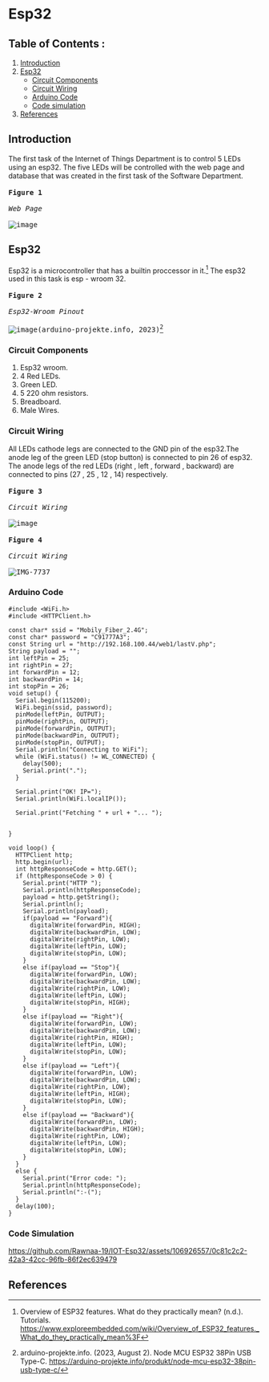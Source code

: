 # Esp32
## Table of Contents : 
1. [Introduction](#Introduction)
1. [Esp32](#Esp32)
   - [Circuit Components](#Circuit-Components)
   - [Circuit Wiring](#Circuit-Wiring)
   - [Arduino Code](#Arduino-Code)
   - [Code simulation](#Code-simulation)
1. [References](#References)
## Introduction
The first task of the Internet of Things Department is to control 5 LEDs using an esp32. The five LEDs will be controlled with the web page and database that was created in the first task of the Software Department.<br><br>
<kbd> **Figure 1** <br><br>*Web Page*<br><br> <kbd>![image](https://github.com/Rawnaa-19/IOT-Esp32/assets/106926557/221cbc67-ceef-421d-b7e5-54117d50bfe2)</kbd></kbd>
## Esp32
Esp32 is a microcontroller that has a builtin proccessor in it.[^2] The esp32 used in this task is esp - wroom 32.<br><br>
<kbd> **Figure 2** <br><br>*Esp32-Wroom Pinout*<br><br> <kbd>![image](https://github.com/Rawnaa-19/IOT-Esp32/assets/106926557/bb9bb6e7-34e4-4725-987d-e2150b5aa1e5)(arduino-projekte.info, 2023)[^1]</kbd></kbd>
### Circuit Components
1. Esp32 wroom.
2. 4 Red LEDs.
3. Green LED.
4. 5 220 ohm resistors.
5. Breadboard.
6. Male Wires.
### Circuit Wiring
All LEDs cathode legs are connected to the GND pin of the esp32.The anode leg of the green LED (stop button) is connected to pin 26 of esp32. The anode legs of the red LEDs (right , left , forward , backward) are connected to pins (27 , 25 , 12 , 14) respectively.<br><br>
<kbd> **Figure 3** <br><br>*Circuit Wiring*<br><br> <kbd>![image](https://github.com/Rawnaa-19/IOT-Esp32/assets/106926557/38d45730-16c8-4d5a-bee5-ac7ada8e9680)</kbd></kbd><br><br>
<kbd> **Figure 4** <br><br>*Circuit Wiring*<br><br> <kbd>![IMG-7737](https://github.com/Rawnaa-19/IOT-Esp32/assets/106926557/ebf4ec77-d6a7-4bd3-9ef5-ac9bc59aff77)
</kbd></kbd>

### Arduino Code
```
#include <WiFi.h>
#include <HTTPClient.h>

const char* ssid = "Mobily_Fiber_2.4G";
const char* password = "C91777A3";
const String url = "http://192.168.100.44/web1/lastV.php";
String payload = "";
int leftPin = 25;
int rightPin = 27;
int forwardPin = 12;
int backwardPin = 14;
int stopPin = 26;
void setup() {
  Serial.begin(115200);
  WiFi.begin(ssid, password);
  pinMode(leftPin, OUTPUT);
  pinMode(rightPin, OUTPUT);
  pinMode(forwardPin, OUTPUT);
  pinMode(backwardPin, OUTPUT);
  pinMode(stopPin, OUTPUT);
  Serial.println("Connecting to WiFi");
  while (WiFi.status() != WL_CONNECTED) {
    delay(500);
    Serial.print(".");
  }

  Serial.print("OK! IP=");
  Serial.println(WiFi.localIP());

  Serial.print("Fetching " + url + "... ");


}

void loop() {
  HTTPClient http;
  http.begin(url);
  int httpResponseCode = http.GET();
  if (httpResponseCode > 0) {
    Serial.print("HTTP ");
    Serial.println(httpResponseCode);
    payload = http.getString();
    Serial.println();
    Serial.println(payload);
    if(payload == "Forward"){
      digitalWrite(forwardPin, HIGH);
      digitalWrite(backwardPin, LOW);
      digitalWrite(rightPin, LOW);
      digitalWrite(leftPin, LOW);
      digitalWrite(stopPin, LOW);
    }
    else if(payload == "Stop"){
      digitalWrite(forwardPin, LOW);
      digitalWrite(backwardPin, LOW);
      digitalWrite(rightPin, LOW);
      digitalWrite(leftPin, LOW);
      digitalWrite(stopPin, HIGH);
    }
    else if(payload == "Right"){
      digitalWrite(forwardPin, LOW);
      digitalWrite(backwardPin, LOW);
      digitalWrite(rightPin, HIGH);
      digitalWrite(leftPin, LOW);
      digitalWrite(stopPin, LOW);
    }
    else if(payload == "Left"){
      digitalWrite(forwardPin, LOW);
      digitalWrite(backwardPin, LOW);
      digitalWrite(rightPin, LOW);
      digitalWrite(leftPin, HIGH);
      digitalWrite(stopPin, LOW);
    }
    else if(payload == "Backward"){
      digitalWrite(forwardPin, LOW);
      digitalWrite(backwardPin, HIGH);
      digitalWrite(rightPin, LOW);
      digitalWrite(leftPin, LOW);
      digitalWrite(stopPin, LOW);
    }
  }
  else {
    Serial.print("Error code: ");
    Serial.println(httpResponseCode);
    Serial.println(":-(");
  }
  delay(100);
}
```
### Code Simulation



https://github.com/Rawnaa-19/IOT-Esp32/assets/106926557/0c81c2c2-42a3-42cc-96fb-86f2ec639479



## References
 [^1]: arduino-projekte.info. (2023, August 2). Node MCU ESP32 38Pin USB Type-C. https://arduino-projekte.info/produkt/node-mcu-esp32-38pin-usb-type-c/
 [^2]: Overview of ESP32 features. What do they practically mean? (n.d.). Tutorials. https://www.exploreembedded.com/wiki/Overview_of_ESP32_features._What_do_they_practically_mean%3F
